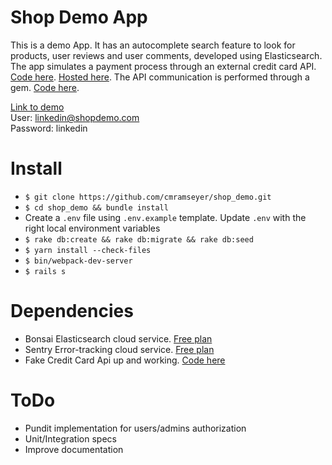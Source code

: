 # Shop Demo App

This is a demo App. It has an autocomplete search feature to look for products, user reviews and user comments, developed using Elasticsearch. The app simulates a payment process through an external credit card API. [Code here](https://github.com/cmramseyer/fake_credit_card_api). [Hosted here](http://162.243.107.4:8001). The API communication is performed through a gem. [Code here](https://github.com/cmramseyer/fake_credit_card_api_gem).  
  
[Link to demo](http://http://18.188.26.246/)  
User: linkedin@shopdemo.com  
Password: linkedin  


# Install

* `$ git clone https://github.com/cmramseyer/shop_demo.git`
* `$ cd shop_demo && bundle install`
* Create a `.env` file using `.env.example` template. Update `.env` with the right local environment variables
* `$ rake db:create && rake db:migrate && rake db:seed`
* `$ yarn install --check-files`
* `$ bin/webpack-dev-server`
* `$ rails s`


# Dependencies
* Bonsai Elasticsearch cloud service. [Free plan](https://bonsai.io)
* Sentry Error-tracking cloud service. [Free plan](https://sentry.io)
* Fake Credit Card Api up and working. [Code here](https://github.com/cmramseyer/fake_credit_card_api)


# ToDo
* Pundit implementation for users/admins authorization
* Unit/Integration specs
* Improve documentation